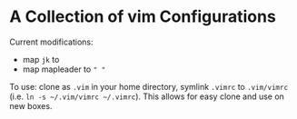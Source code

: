 # A Collection of vim Configurations

Current modifications:

* map `jk` to <ESC>
* map mapleader to `" "`

To use: clone as `.vim` in your home directory, symlink `.vimrc` to `.vim/vimrc` (i.e. `ln -s ~/.vim/vimrc ~/.vimrc`). 
This allows for easy clone and use on new boxes.
